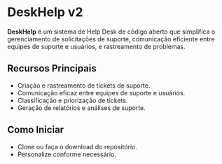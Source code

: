 # DeskHelp v2

**DeskHelp** é um sistema de Help Desk de código aberto que simplifica o gerenciamento de solicitações de suporte, comunicação eficiente entre equipes de suporte e usuários, e rastreamento de problemas. 

## Recursos Principais
- Criação e rastreamento de tickets de suporte.
- Comunicação eficaz entre equipes de suporte e usuários.
- Classificação e priorização de tickets.
- Geração de relatórios e análises de suporte.

## Como Iniciar
- Clone ou faça o download do repositório.
- Personalize conforme necessário.

